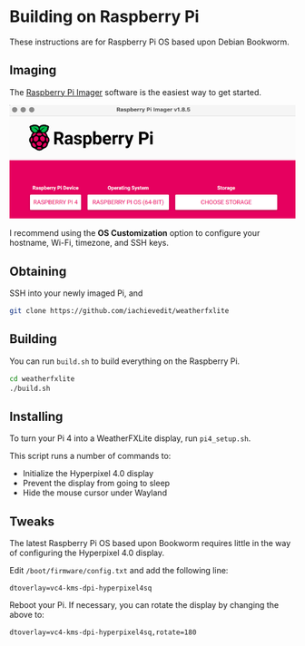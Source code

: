 # Building on Raspberry Pi

These instructions are for Raspberry Pi OS based upon Debian
Bookworm.

## Imaging

The [Raspberry Pi Imager](https://www.raspberrypi.com/software/) software
is the easiest way to get started.  

<div align="center">
<img src="rpi_imager.png">
</div>

I recommend using the **OS Customization** option to configure your
hostname, Wi-Fi, timezone, and SSH keys.


## Obtaining

SSH into your newly imaged Pi, and

```bash
git clone https://github.com/iachievedit/weatherfxlite
```

## Building

You can run `build.sh` to build everything on the Raspberry Pi.

```bash
cd weatherfxlite
./build.sh
```

## Installing

To turn your Pi 4 into a WeatherFXLite display, run `pi4_setup.sh`.

This script runs a number of commands to:

* Initialize the Hyperpixel 4.0 display
* Prevent the display from going to sleep
* Hide the mouse cursor under Wayland

## Tweaks

The latest Raspberry Pi OS based upon Bookworm requires little in the way
of configuring the Hyperpixel 4.0 display.

Edit `/boot/firmware/config.txt` and add the following line:

```
dtoverlay=vc4-kms-dpi-hyperpixel4sq
```

Reboot your Pi.  If necessary, you can rotate the display by
changing the above to:

```
dtoverlay=vc4-kms-dpi-hyperpixel4sq,rotate=180
```